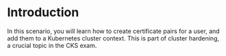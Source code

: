 # Introduction

In this scenario, you will learn how to create certificate pairs for a user, and add them to a Kubernetes cluster context. This is part of cluster hardening, a crucial topic in the CKS exam.
